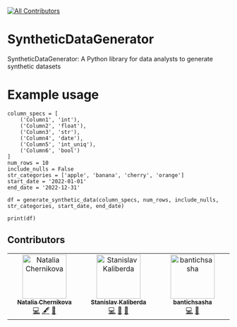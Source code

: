 <!-- ALL-CONTRIBUTORS-BADGE:START - Do not remove or modify this section -->
[![All Contributors](https://img.shields.io/badge/all_contributors-3-orange.svg?style=flat-square)](#contributors-)
<!-- ALL-CONTRIBUTORS-BADGE:END -->

# SyntheticDataGenerator

SyntheticDataGenerator: A Python library for data analysts to generate synthetic datasets

# Example usage

```
column_specs = [
    ('Column1', 'int'),
    ('Column2', 'float'),
    ('Column3', 'str'),
    ('Column4', 'date'),
    ('Column5', 'int_uniq'),
    ('Column6', 'bool')
]
num_rows = 10
include_nulls = False
str_categories = ['apple', 'banana', 'cherry', 'orange']
start_date = '2022-01-01'
end_date = '2022-12-31'

df = generate_synthetic_data(column_specs, num_rows, include_nulls, str_categories, start_date, end_date)

print(df)
```

## Contributors

<!-- ALL-CONTRIBUTORS-LIST:START - Do not remove or modify this section -->
<!-- prettier-ignore-start -->
<!-- markdownlint-disable -->
<table>
  <tbody>
    <tr>
      <td align="center" valign="top" width="14.28%"><a href="https://github.com/sonne2023"><img src="https://avatars.githubusercontent.com/u/129782624?v=4?s=100" width="100px;" alt="Natalia Chernikova"/><br /><sub><b>Natalia Chernikova</b></sub></a><br /><a href="https://github.com/eeealesha/SyntheticDataGenerator/commits?author=sonne2023" title="Code">💻</a> <a href="#content-sonne2023" title="Content">🖋</a> <a href="https://github.com/eeealesha/SyntheticDataGenerator/issues?q=author%3Asonne2023" title="Bug reports">🐛</a></td>
      <td align="center" valign="top" width="14.28%"><a href="https://github.com/stanchiks"><img src="https://avatars.githubusercontent.com/u/134650631?v=4?s=100" width="100px;" alt="Stanislav Kaliberda"/><br /><sub><b>Stanislav Kaliberda</b></sub></a><br /><a href="https://github.com/eeealesha/SyntheticDataGenerator/commits?author=stanchiks" title="Code">💻</a> <a href="#data-stanchiks" title="Data">🔣</a> <a href="#ideas-stanchiks" title="Ideas, Planning, & Feedback">🤔</a></td>
      <td align="center" valign="top" width="14.28%"><a href="https://github.com/bantichsasha"><img src="https://avatars.githubusercontent.com/u/136418848?v=4?s=100" width="100px;" alt="bantichsasha"/><br /><sub><b>bantichsasha</b></sub></a><br /><a href="https://github.com/eeealesha/SyntheticDataGenerator/commits?author=bantichsasha" title="Code">💻</a> <a href="https://github.com/eeealesha/SyntheticDataGenerator/commits?author=bantichsasha" title="Documentation">📖</a></td>
    </tr>
  </tbody>
</table>

<!-- markdownlint-restore -->
<!-- prettier-ignore-end -->

<!-- ALL-CONTRIBUTORS-LIST:END -->
<!-- prettier-ignore-start -->
<!-- markdownlint-disable -->

<!-- markdownlint-restore -->
<!-- prettier-ignore-end -->

<!-- ALL-CONTRIBUTORS-LIST:END -->
